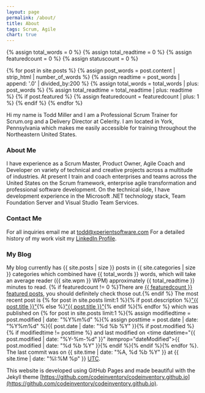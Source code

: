 ```yaml
---
layout: page
permalink: /about/
title: About
tags: Scrum, Agile
chart: true
---
```


{% assign total_words = 0 %}
{% assign total_readtime = 0 %}
{% assign featuredcount = 0 %}
{% assign statuscount = 0 %}

{% for post in site.posts %}
    {% assign post_words = post.content | strip_html | number_of_words %}
    {% assign readtime = post_words | append: '.0' | divided_by:200 %}
    {% assign total_words = total_words | plus: post_words %}
    {% assign total_readtime = total_readtime | plus: readtime %}
    {% if post.featured %}
    {% assign featuredcount = featuredcount | plus: 1 %}
    {% endif %}
{% endfor %}

Hi my name is Todd Miller and I am a Professional Scrum Trainer for Scrum.org and a Delivery Director at Celerity. I am located in York, Pennsylvania which makes me easily accessible for training throughout the Northeastern United States.

### About Me
I have experience as a Scrum Master, Product Owner, Agile Coach and Developer on variety of technical and creative projects across a multitude of industries. At present I train and coach enterprises and teams across the United States on the Scrum framework, enterprise agile transformation and professional software development. On the technical side, I have development experience in the Microsoft .NET technology stack, Team Foundation Server and Visual Studio Team Services.


### Contact Me
For all inquiries email me at <a href="mailto:todd@xperientsoftware.com" target="_top">todd@xperientsoftware.com</a> For a detailed history of my work visit my <a target="_blank" href="https://linkedin.com/in/todd-miller-16996420">LinkedIn Profile</a>.

### My Blog
My blog currently has {{ site.posts | size }} posts in {{ site.categories | size }} categories which combined have {{ total_words }} words, which will take an average reader ({{ site.wpm }} WPM) approximately <span class="time">{{ total_readtime }}</span> minutes to read. {% if featuredcount != 0 %}There are <a href="{{ site.url }}/featured">{{ featuredcount }} featured posts</a>, you should definitely check those out.{% endif %} The most recent post is {% for post in site.posts limit:1 %}{% if post.description %}<a href="{{ site.url }}{{ post.url }}" title="{{ post.description }}">"{{ post.title }}"</a>{% else %}<a href="{{ site.url }}{{ post.url }}" title="{{ post.description }}" title="Read more about {{ post.title }}">"{{ post.title }}"</a>{% endif %}{% endfor %} which was published on {% for post in site.posts limit:1 %}{% assign modifiedtime = post.modified | date: "%Y%m%d" %}{% assign posttime = post.date | date: "%Y%m%d" %}<time datetime="{{ post.date | date_to_xmlschema }}" class="post-time">{{ post.date | date: "%d %b %Y" }}</time>{% if post.modified %}{% if modifiedtime != posttime %} and last modified on <time datetime="{{ post.modified | date: "%Y-%m-%d" }}" itemprop="dateModified">{{ post.modified | date: "%d %b %Y" }}</time>{% endif %}{% endif %}{% endfor %}. The last commit was on {{ site.time | date: "%A, %d %b %Y" }} at {{ site.time | date: "%I:%M %p" }} [UTC](http://en.wikipedia.org/wiki/Coordinated_Universal_Time "Temps Universel Coordonné").

This website is developed using GitHub Pages and made beautiful with the Jekyll theme [https://github.com/codeinventory/codeinventory.github.io](https://github.com/codeinventory/codeinventory.github.io).
